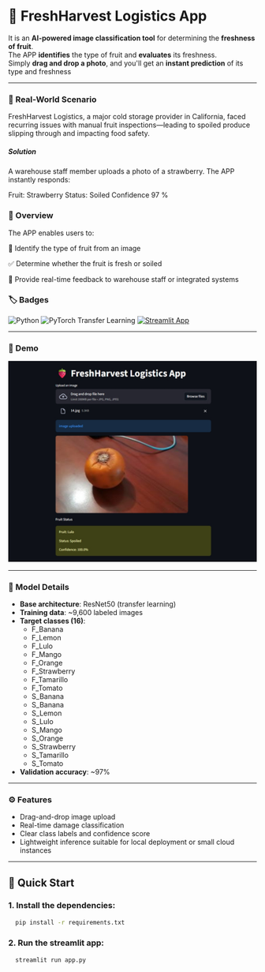 # 🍓 FreshHarvest Logistics App
 

It is an **AI-powered image classification tool** for determining the **freshness of fruit**.  
The APP **identifies** the type of fruit and **evaluates** its freshness.  
Simply **drag and drop a photo**, and you'll get an **instant prediction** of its type and freshness

---
### 🚨 Real-World Scenario
FreshHarvest Logistics, a major cold storage provider in California, faced recurring issues with manual fruit inspections—leading to spoiled produce slipping through and impacting food safety.
##### Solution
A warehouse staff member uploads a photo of a strawberry. The APP instantly responds:

Fruit: Strawberry Status: Soiled Confidence 97 %
### 🚀 Overview
The APP enables users to:

📸 Identify the type of fruit from an image

✅ Determine whether the fruit is fresh or soiled

🧠 Provide real-time feedback to warehouse staff or integrated systems
### 🏷️ Badges

![Python](https://img.shields.io/badge/Python-3.8%2B-blue?logo=python)
![PyTorch Transfer Learning](https://img.shields.io/badge/Transfer%20Learning-PyTorch-red?logo=pytorch&logoColor=white)
[![Streamlit App](https://img.shields.io/badge/Streamlit-App-orange?logo=streamlit&logoColor=white)](https://share.streamlit.io/your-username/your-repo)


---

### 📸 Demo

![App Screenshot](app_screenshot.jpeg)  


---

### 🧠 Model Details

- **Base architecture**: ResNet50 (transfer learning)  
- **Training data**: ~9,600 labeled images  
- **Target classes (16)**:
  - F_Banana
  - F_Lemon
  - F_Lulo
  - F_Mango
  - F_Orange
  - F_Strawberry
  - F_Tamarillo
  - F_Tomato
  - S_Banana
  - S_Banana
  - S_Lemon
  - S_Lulo
  - S_Mango
  - S_Orange
  - S_Strawberry
  - S_Tamarillo
  - S_Tomato
- **Validation accuracy**: ~97%

---

### ⚙️ Features

- Drag-and-drop image upload
- Real-time damage classification
- Clear class labels and confidence score
- Lightweight inference suitable for local deployment or small cloud instances

---

## 🚀 Quick Start
### 1. Install the dependencies:
     
```bash
  pip install -r requirements.txt
```
   
### 2. Run the streamlit app:
```bash
  streamlit run app.py

